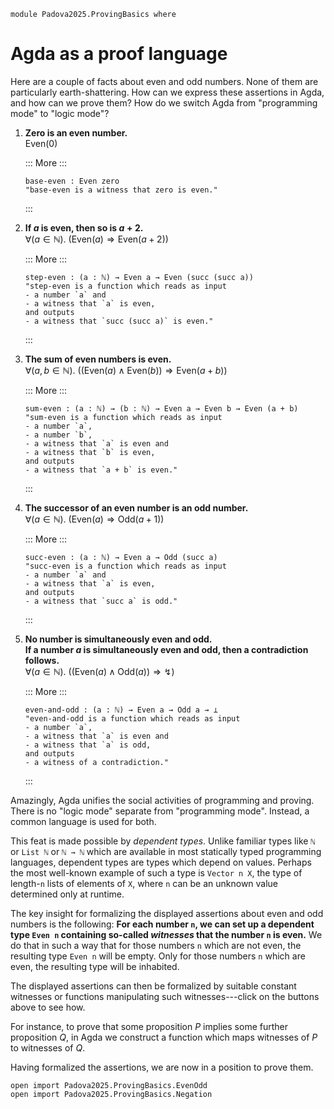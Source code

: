 ```
module Padova2025.ProvingBasics where
```

# Agda as a proof language

Here are a couple of facts about even and odd numbers. None of them are
particularly earth-shattering. How can we express these assertions in Agda, and
how can we prove them? How do we switch Agda from "programming mode" to "logic mode"?

<!-- update EvenOdd.lagda.md in case numbering changes -->

1. **Zero is an even number.** \
   $\mathrm{Even}(0)$

   ::: More :::
   ```code
   base-even : Even zero
   "base-even is a witness that zero is even."
   ```
   :::

2. **If $a$ is even, then so is $a+2$.** \
   $\forall(a \in \mathbb{N}).\ (\mathrm{Even}(a) \Rightarrow \mathrm{Even}(a+2))$

   ::: More :::
   ```code
   step-even : (a : ℕ) → Even a → Even (succ (succ a))
   "step-even is a function which reads as input
   - a number `a` and
   - a witness that `a` is even,
   and outputs
   - a witness that `succ (succ a)` is even."
   ```
   :::

3. **The sum of even numbers is even.** \
   $\forall(a,b \in \mathbb{N}).\ ((\mathrm{Even}(a) \wedge \mathrm{Even}(b)) \Rightarrow \mathrm{Even}(a+b))$

   ::: More :::
   ```code
   sum-even : (a : ℕ) → (b : ℕ) → Even a → Even b → Even (a + b)
   "sum-even is a function which reads as input
   - a number `a`,
   - a number `b`,
   - a witness that `a` is even and
   - a witness that `b` is even,
   and outputs
   - a witness that `a + b` is even."
   ```
   :::

4. **The successor of an even number is an odd number.** \
   $\forall(a \in \mathbb{N}).\ (\mathrm{Even}(a) \Rightarrow \mathrm{Odd}(a+1))$

   ::: More :::
   ```code
   succ-even : (a : ℕ) → Even a → Odd (succ a)
   "succ-even is a function which reads as input
   - a number `a` and
   - a witness that `a` is even,
   and outputs
   - a witness that `succ a` is odd."
   ```
   :::

5. **No number is simultaneously even and odd.** \
   **If a number $a$ is simultaneously even and odd, then a contradiction follows.** \
   $\forall(a \in \mathbb{N}).\ ((\mathrm{Even}(a) \wedge \mathrm{Odd}(a)) \Rightarrow ↯)$

   ::: More :::
   ```code
   even-and-odd : (a : ℕ) → Even a → Odd a → ⊥
   "even-and-odd is a function which reads as input
   - a number `a`,
   - a witness that `a` is even and
   - a witness that `a` is odd,
   and outputs
   - a witness of a contradiction."
   ```
   :::

Amazingly, Agda unifies the social activities of programming and proving. There
is no "logic mode" separate from "programming mode". Instead, a common language
is used for both.

This feat is made possible by *dependent types*. Unlike familiar types like `ℕ`
or `List ℕ` or `ℕ → ℕ` which are available in most statically typed programming
languages, dependent types are types which depend on values. Perhaps the most
well-known example of such a type is `Vector n X`, the type of length-`n` lists
of elements of `X`, where `n` can be an unknown value determined only at
runtime.

The key insight for formalizing the displayed assertions about even and odd
numbers is the following: **For each number `n`, we can set up a dependent type
`Even n` containing so-called *witnesses* that the number `n` is even.** We do
that in such a way that for those numbers `n` which are not even, the resulting
type `Even n` will be empty. Only for those numbers `n` which are even, the
resulting type will be inhabited.

The displayed assertions can then be formalized by suitable constant witnesses
or functions manipulating such witnesses---click on the buttons above to see
how.

For instance, to prove that some proposition $P$ implies some further
proposition $Q$, in Agda we construct a function which maps witnesses of $P$ to
witnesses of $Q$.

Having formalized the assertions, we are now in a position to prove them.

```
open import Padova2025.ProvingBasics.EvenOdd
open import Padova2025.ProvingBasics.Negation
```
